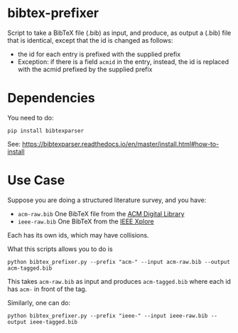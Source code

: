 # bibtex-prefixer

Script to take a BibTeX file (.bib) as input, and produce, as output
a (.bib) file that is identical, except that the id is changed as follows:

* the id for each entry is prefixed with the supplied prefix
* Exception: if there is a field `acmid` in the entry, instead, the id is replaced with the acmid prefixed by the supplied prefix

# Dependencies

You need to do:

```
pip install bibtexparser
```

See: <https://bibtexparser.readthedocs.io/en/master/install.html#how-to-install>

# Use Case

Suppose you are doing a structured literature survey, and you have:

* `acm-raw.bib` One BibTeX file from the [ACM Digital Library](https://dl.acm.org)
* `ieee-raw.bib` One BibTeX from the [IEEE Xplore](https://ieeexplore.ieee.org/Xplore/home.jsp)

Each has its own ids, which may have collisions.

What this scripts allows you to do is

```
python bibtex_prefixer.py --prefix "acm-" --input acm-raw.bib --output acm-tagged.bib
```

This takes `acm-raw.bib` as input and produces `acm-tagged.bib` where
each id has `acm-` in front of the tag.

Similarly, one can do:

```
python bibtex_prefixer.py --prefix "ieee-" --input ieee-raw.bib --output ieee-tagged.bib
```
